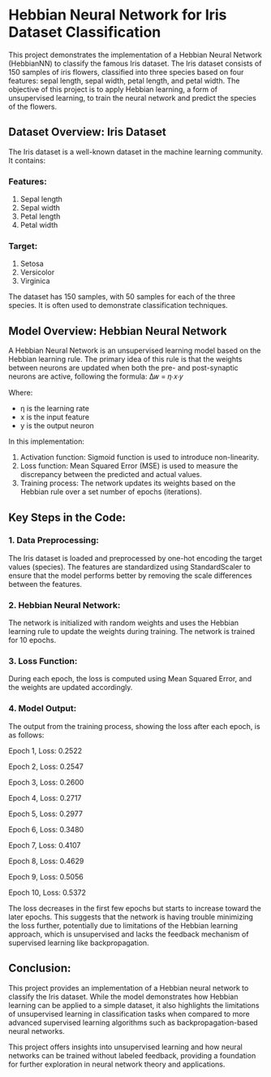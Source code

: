 # Hebbian Neural Network for Iris Dataset Classification
This project demonstrates the implementation of a Hebbian Neural Network (HebbianNN) to classify the famous Iris dataset. The Iris dataset consists of 150 samples of iris flowers, classified into three species based on four features: sepal length, sepal width, petal length, and petal width. The objective of this project is to apply Hebbian learning, a form of unsupervised learning, to train the neural network and predict the species of the flowers.

## Dataset Overview: Iris Dataset
The Iris dataset is a well-known dataset in the machine learning community. It contains:
### Features:
1. Sepal length
2. Sepal width
3. Petal length
4. Petal width
### Target:
1. Setosa
2. Versicolor
3. Virginica
   
The dataset has 150 samples, with 50 samples for each of the three species. It is often used to demonstrate classification techniques.

## Model Overview: Hebbian Neural Network
A Hebbian Neural Network is an unsupervised learning model based on the Hebbian learning rule. The primary idea of this rule is that the weights between neurons are updated when both the pre- and post-synaptic neurons are active, following the formula: 
Δ𝑤 = 𝜂⋅𝑥⋅𝑦

Where:
- η is the learning rate
- x is the input feature
- y is the output neuron

In this implementation:
1. Activation function: Sigmoid function is used to introduce non-linearity.
2. Loss function: Mean Squared Error (MSE) is used to measure the discrepancy between the predicted and actual values.
3. Training process: The network updates its weights based on the Hebbian rule over a set number of epochs (iterations).

## Key Steps in the Code:
### 1. Data Preprocessing:
The Iris dataset is loaded and preprocessed by one-hot encoding the target values (species).
The features are standardized using StandardScaler to ensure that the model performs better by removing the scale differences between the features.
### 2. Hebbian Neural Network:
The network is initialized with random weights and uses the Hebbian learning rule to update the weights during training.
The network is trained for 10 epochs.
### 3. Loss Function:
During each epoch, the loss is computed using Mean Squared Error, and the weights are updated accordingly.
### 4. Model Output:
The output from the training process, showing the loss after each epoch, is as follows:

   Epoch 1, Loss: 0.2522
   
   Epoch 2, Loss: 0.2547
   
   Epoch 3, Loss: 0.2600
   
   Epoch 4, Loss: 0.2717
   
   Epoch 5, Loss: 0.2977
   
   Epoch 6, Loss: 0.3480
   
   Epoch 7, Loss: 0.4107
   
   Epoch 8, Loss: 0.4629
   
   Epoch 9, Loss: 0.5056
   
   Epoch 10, Loss: 0.5372

The loss decreases in the first few epochs but starts to increase toward the later epochs. This suggests that the network is having trouble minimizing the loss further, potentially due to limitations of the Hebbian learning approach, which is unsupervised and lacks the feedback mechanism of supervised learning like backpropagation.

## Conclusion:
This project provides an implementation of a Hebbian neural network to classify the Iris dataset. While the model demonstrates how Hebbian learning can be applied to a simple dataset, it also highlights the limitations of unsupervised learning in classification tasks when compared to more advanced supervised learning algorithms such as backpropagation-based neural networks.

This project offers insights into unsupervised learning and how neural networks can be trained without labeled feedback, providing a foundation for further exploration in neural network theory and applications.
